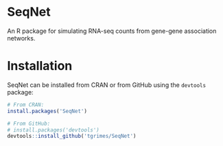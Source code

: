 # SeqNet
An R package for simulating RNA-seq counts from gene-gene association networks.

# Installation
SeqNet can be installed from CRAN or from GitHub using the `devtools` package:

``` r
# From CRAN:
install.packages('SeqNet')

# From GitHub:
# install.packages('devtools')
devtools::install_github('tgrimes/SeqNet')
```
